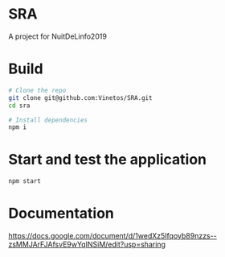 # SRA
A project for NuitDeLinfo2019

# Build
```sh
# Clone the repo
git clone git@github.com:Vinetos/SRA.git
cd sra

# Install dependencies
npm i
```

# Start and test the application
```sh
npm start
```
# Documentation
https://docs.google.com/document/d/1wedXz5Ifqoyb89nzzs--zsMMJArFJAfsvE9wYqINSiM/edit?usp=sharing
